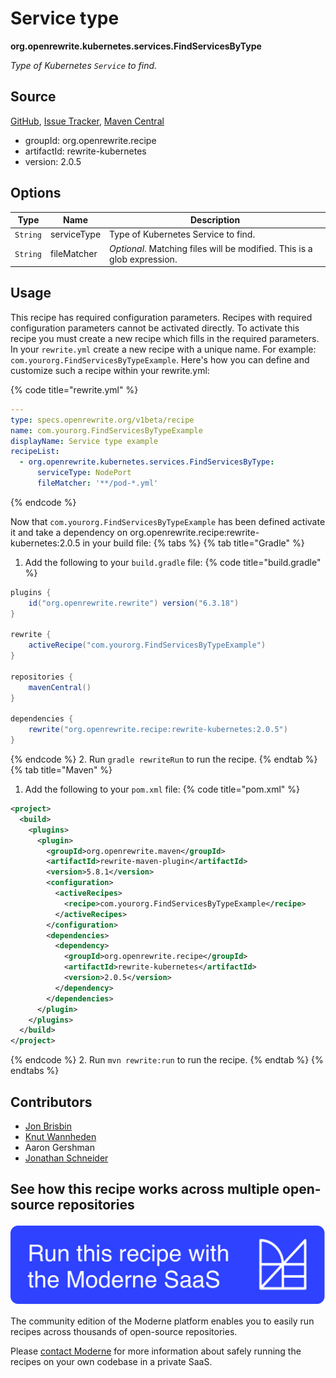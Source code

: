 # Service type

**org.openrewrite.kubernetes.services.FindServicesByType**

_Type of Kubernetes `Service` to find._

## Source

[GitHub](https://github.com/openrewrite/rewrite-kubernetes/blob/main/src/main/java/org/openrewrite/kubernetes/services/FindServicesByType.java), [Issue Tracker](https://github.com/openrewrite/rewrite-kubernetes/issues), [Maven Central](https://central.sonatype.com/artifact/org.openrewrite.recipe/rewrite-kubernetes/2.0.5/jar)

* groupId: org.openrewrite.recipe
* artifactId: rewrite-kubernetes
* version: 2.0.5

## Options

| Type | Name | Description |
| -- | -- | -- |
| `String` | serviceType | Type of Kubernetes Service to find. |
| `String` | fileMatcher | *Optional*. Matching files will be modified. This is a glob expression. |


## Usage

This recipe has required configuration parameters. Recipes with required configuration parameters cannot be activated directly. To activate this recipe you must create a new recipe which fills in the required parameters. In your `rewrite.yml` create a new recipe with a unique name. For example: `com.yourorg.FindServicesByTypeExample`.
Here's how you can define and customize such a recipe within your rewrite.yml:

{% code title="rewrite.yml" %}
```yaml
---
type: specs.openrewrite.org/v1beta/recipe
name: com.yourorg.FindServicesByTypeExample
displayName: Service type example
recipeList:
  - org.openrewrite.kubernetes.services.FindServicesByType:
      serviceType: NodePort
      fileMatcher: '**/pod-*.yml'
```
{% endcode %}

Now that `com.yourorg.FindServicesByTypeExample` has been defined activate it and take a dependency on org.openrewrite.recipe:rewrite-kubernetes:2.0.5 in your build file:
{% tabs %}
{% tab title="Gradle" %}
1. Add the following to your `build.gradle` file:
{% code title="build.gradle" %}
```groovy
plugins {
    id("org.openrewrite.rewrite") version("6.3.18")
}

rewrite {
    activeRecipe("com.yourorg.FindServicesByTypeExample")
}

repositories {
    mavenCentral()
}

dependencies {
    rewrite("org.openrewrite.recipe:rewrite-kubernetes:2.0.5")
}
```
{% endcode %}
2. Run `gradle rewriteRun` to run the recipe.
{% endtab %}
{% tab title="Maven" %}
1. Add the following to your `pom.xml` file:
{% code title="pom.xml" %}
```xml
<project>
  <build>
    <plugins>
      <plugin>
        <groupId>org.openrewrite.maven</groupId>
        <artifactId>rewrite-maven-plugin</artifactId>
        <version>5.8.1</version>
        <configuration>
          <activeRecipes>
            <recipe>com.yourorg.FindServicesByTypeExample</recipe>
          </activeRecipes>
        </configuration>
        <dependencies>
          <dependency>
            <groupId>org.openrewrite.recipe</groupId>
            <artifactId>rewrite-kubernetes</artifactId>
            <version>2.0.5</version>
          </dependency>
        </dependencies>
      </plugin>
    </plugins>
  </build>
</project>
```
{% endcode %}
2. Run `mvn rewrite:run` to run the recipe.
{% endtab %}
{% endtabs %}

## Contributors
* [Jon Brisbin](mailto:jon@jbrisbin.com)
* [Knut Wannheden](mailto:knut.wannheden@gmail.com)
* Aaron Gershman
* [Jonathan Schneider](mailto:jkschneider@gmail.com)


## See how this recipe works across multiple open-source repositories

[![Moderne Link Image](/.gitbook/assets/ModerneRecipeButton.png)](https://app.moderne.io/recipes/org.openrewrite.kubernetes.services.FindServicesByType)

The community edition of the Moderne platform enables you to easily run recipes across thousands of open-source repositories.

Please [contact Moderne](https://moderne.io/product) for more information about safely running the recipes on your own codebase in a private SaaS.
